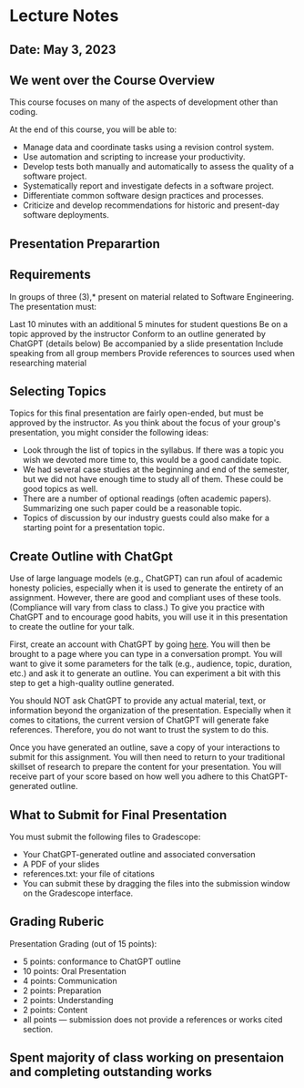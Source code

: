 # Lecture Notes                                     
## Date: May 3, 2023

## We went over the Course Overview 

This course focuses on many of the aspects of development other than coding.

At the end of this course, you will be able to:

*   Manage data and coordinate tasks using a revision control system.
*   Use automation and scripting to increase your productivity.
*   Develop tests both manually and automatically to assess the quality of a software project.
*   Systematically report and investigate defects in a software project.
*   Differentiate common software design practices and processes.
*   Criticize and develop recommendations for historic and present-day software deployments.

## Presentation Preparartion

## Requirements

In groups of three (3),* present on material related to Software Engineering. The presentation must:

Last 10 minutes with an additional 5 minutes for student questions
Be on a topic approved by the instructor
Conform to an outline generated by ChatGPT (details below)
Be accompanied by a slide presentation
Include speaking from all group members
Provide references to sources used when researching material

## Selecting Topics

Topics for this final presentation are fairly open-ended, but must be approved by the instructor. As you think about the focus of your group's presentation, you might consider the following ideas:

*   Look through the list of topics in the syllabus. If there was a topic you wish we devoted more time to, this would be a good candidate topic.
*   We had several case studies at the beginning and end of the semester, but we did not have enough time to study all of them. These could be good topics as well.
*   There are a number of optional readings (often academic papers). Summarizing one such paper could be a reasonable topic.
*   Topics of discussion by our industry guests could also make for a starting point for a presentation topic.

## Create Outline with ChatGpt

Use of large language models (e.g., ChatGPT) can run afoul of academic honesty policies, especially when it is used to generate the entirety of an assignment. However, there are good and compliant uses of these tools. (Compliance will vary from class to class.) To give you practice with ChatGPT and to encourage good habits, you will use it in this presentation to create the outline for your talk.

First, create an account with ChatGPT by going [here](https://chat.openai.com/). You will then be brought to a page where you can type in a conversation prompt. You will want to give it some parameters for the talk (e.g., audience, topic, duration, etc.) and ask it to generate an outline. You can experiment a bit with this step to get a high-quality outline generated.

You should NOT ask ChatGPT to provide any actual material, text, or information beyond the organization of the presentation. Especially when it comes to citations, the current version of ChatGPT will generate fake references. Therefore, you do not want to trust the system to do this.

Once you have generated an outline, save a copy of your interactions to submit for this assignment. You will then need to return to your traditional skillset of research to prepare the content for your presentation. You will receive part of your score based on how well you adhere to this ChatGPT-generated outline.

## What to Submit for Final Presentation 

You must submit the following files to Gradescope:

*   Your ChatGPT-generated outline and associated conversation
*   A PDF of your slides
*   references.txt: your file of citations
*   You can submit these by dragging the files into the submission window on the Gradescope interface.

## Grading Ruberic 

Presentation Grading (out of 15 points):

* 5 points: conformance to ChatGPT outline
* 10 points: Oral Presentation
* 4 points: Communication
* 2 points: Preparation
* 2 points: Understanding
* 2 points: Content
* all points — submission does not provide a references or works cited section.

## Spent majority of class working on presentaion and completing outstanding works

